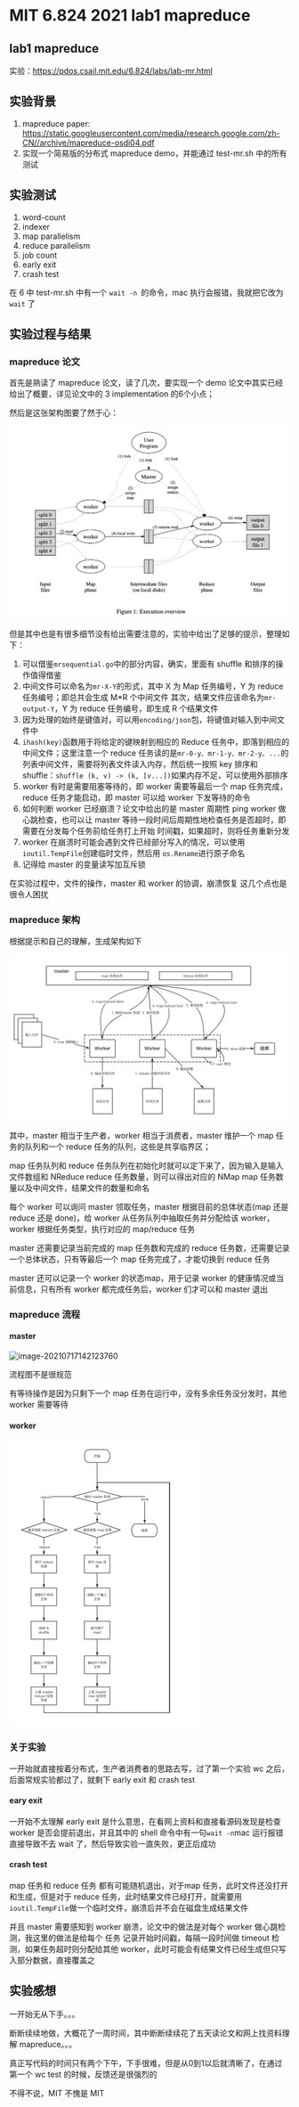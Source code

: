 # MIT 6.824  2021 lab1 mapreduce

## lab1 mapreduce

实验：https://pdos.csail.mit.edu/6.824/labs/lab-mr.html

## 实验背景

1. mapreduce paper: https://static.googleusercontent.com/media/research.google.com/zh-CN//archive/mapreduce-osdi04.pdf
2. 实现一个简易版的分布式 mapreduce demo，并能通过 test-mr.sh 中的所有测试

## 实验测试

1. word-count
2. indexer
3. map parallelism
4. reduce parallelism
5. job count
6. early exit
7. crash test

在 6 中 test-mr.sh 中有一个 `wait -n `的命令，mac 执行会报错，我就把它改为 `wait` 了

## 实验过程与结果

### mapreduce 论文

首先是熟读了 mapreduce 论文，读了几次，要实现一个 demo 论文中其实已经给出了概要，详见论文中的 3 implementation 的6个小点；

然后是这张架构图要了然于心：

<img src="./img/008i3skNgy1gskdg2ig4tj30zq0okwgf.png" alt="image-20210717125742830"/>

但是其中也是有很多细节没有给出需要注意的，实验中给出了足够的提示，整理如下：

1. 可以借鉴`mrsequential.go`中的部分内容，确实，里面有 shuffle 和排序的操作值得借鉴
2. 中间文件可以命名为`mr-X-Y`的形式，其中 X 为 Map 任务编号，Y 为 reduce 任务编号；即总共会生成 M*R 个中间文件
   其次，结果文件应该命名为`mr-output-Y`，Y 为 reduce 任务编号，即生成 R 个结果文件
3. 因为处理的始终是键值对，可以用`encoding/json`包，将键值对输入到中间文件中
4. `ihash(key)`函数用于将给定的键映射到相应的 Reduce 任务中，即落到相应的中间文件；这里注意一个 reduce 任务读的是`mr-0-y、mr-1-y、mr-2-y、...`的列表中间文件，需要将列表文件读入内存，然后统一按照 key 排序和 shuffle：`shuffle (k, v) -> (k, [v...])`如果内存不足，可以使用外部排序
5. worker 有时是需要阻塞等待的，即 worker 需要等最后一个 map 任务完成，reduce 任务才能启动，即 master 可以给 worker 下发等待的命令
6. 如何判断 worker 已经崩溃？论文中给出的是 master 周期性 ping worker 做心跳检查，也可以让 master 等待一段时间后周期性地检查任务是否超时，即需要在分发每个任务前给任务打上开始 时间戳，如果超时，则将任务重新分发
7. worker 在崩溃时可能会遇到文件已经部分写入的情况，可以使用`ioutil.TempFile`创建临时文件，然后用 `os.Rename`进行原子命名
8. 记得给 master 的变量读写加互斥锁

在实验过程中，文件的操作，master 和 worker 的协调，崩溃恢复 这几个点也是很令人困扰

### mapreduce 架构

根据提示和自己的理解，生成架构如下

![image-20210717134658382](./img/008i3skNgy1gskdgee0yjj30um0i5gmx.png)



其中，master 相当于生产者，worker 相当于消费者，master 维护一个 map 任务的队列和一个 reduce 任务的队列，这些是共享临界区；

map 任务队列和 reduce 任务队列在初始化时就可以定下来了，因为输入是输入文件数组和 NReduce reduce 任务数量，则可以得出对应的 NMap map 任务数量以及中间文件，结果文件的数量和命名

每个 worker 可以询问 master 领取任务，master 根据目前的总体状态(map 还是 reduce 还是 done)，给 worker 从任务队列中抽取任务并分配给该 worker，worker 根据任务类型，执行对应的 map/reduce 任务

master 还需要记录当前完成的 map 任务数和完成的 reduce 任务数，还需要记录一个总体状态，只有等最后一个 map 任务完成了，才能切换到 reduce 任务

master 还可以记录一个 worker 的状态map，用于记录 worker 的健康情况或当前信息，只有所有 worker 都完成任务后，worker 们才可以和 master 退出

### mapreduce 流程

#### master

![image-20210717142123760](https://tva1.sinaimg.cn/large/008i3skNgy1gskd9ob31gj30ys0m0gnf.jpg)

流程图不是很规范

有等待操作是因为只剩下一个 map 任务在运行中，没有多余任务没分发时，其他 worker 需要等待

#### worker

<img src="./img/008i3skNgy1gskd9m5c0dj30oq114dhb.png" alt="image-20210717233044694" style="zoom:50%;" />

### 关于实验

一开始就直接按着分布式，生产者消费者的思路去写，过了第一个实验 wc 之后，后面常规实验都过了，就剩下 early exit 和 crash test

#### eary exit

一开始不太理解 early exit 是什么意思，在看网上资料和直接看源码发现是检查 worker 是否会提前退出，并且其中的 shell 命令中有一句`wait -n`mac 运行报错直接导致不去 wait 了，然后导致实验一直失败，更正后成功

#### crash test

map 任务和 reduce 任务 都有可能随机退出，对于map 任务，此时文件还没打开和生成，但是对于 reduce 任务，此时结果文件已经打开，就需要用 `ioutil.TempFile`做一个临时文件，崩溃后并不会在磁盘生成结果文件

并且 master 需要感知到 worker 崩溃，论文中的做法是对每个 worker 做心跳检测，我这里的做法是给每个 任务 记录开始时间戳，每隔一段时间做 timeout 检测，如果任务超时则分配给其他 worker，此时可能会有结果文件已经生成但只写入部分数据，直接覆盖之

## 实验感想

一开始无从下手。。。

断断续续地做，大概花了一周时间，其中断断续续花了五天读论文和网上找资料理解 mapreduce。。。

真正写代码的时间只有两个下午，下手很难，但是从0到1以后就清晰了，在通过第一个 wc test 的时候，反馈还是很强烈的

不得不说，MIT 不愧是 MIT



